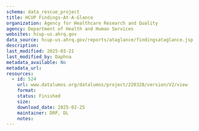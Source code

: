 ```yaml
---
schema: data_rescue_project 
title: HCUP Findings-At-A-Glance
organization: Agency for Healthcare Research and Quality
agency: Department of Health and Human Services
websites: hcup-us.ahrq.gov
data_source: hcup-us.ahrq.gov/reports/ataglance/findingsataglance.jsp
description: 
last_modified: 2025-03-21
last_modified_by: Daphna
metadata_available: No
metadata_url: 
resources:
  - id: 524
    url: www.datalumos.org/datalumos/project/220328/version/V2/view
    format: 
    status: Finished
    size: 
    download_date: 2025-02-25
    maintainer: DRP, DL
    notes: 
---
```

